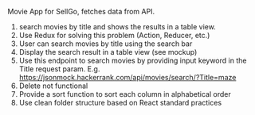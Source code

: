 Movie App for SellGo, fetches data from API. 
1. search movies by title and shows the results in a table view.
2. Use Redux for solving this problem (Action, Reducer, etc.)
3. User can search movies by title using the search bar
4. Display the search result in a table view (see mockup)
5. Use this endpoint to search movies by providing input keyword in the
Title request param.
E.g. https://jsonmock.hackerrank.com/api/movies/search/?Title=maze
6. Delete not functional
7. Provide a sort function to sort each column in alphabetical order 
8. Use clean folder structure based on React standard practices